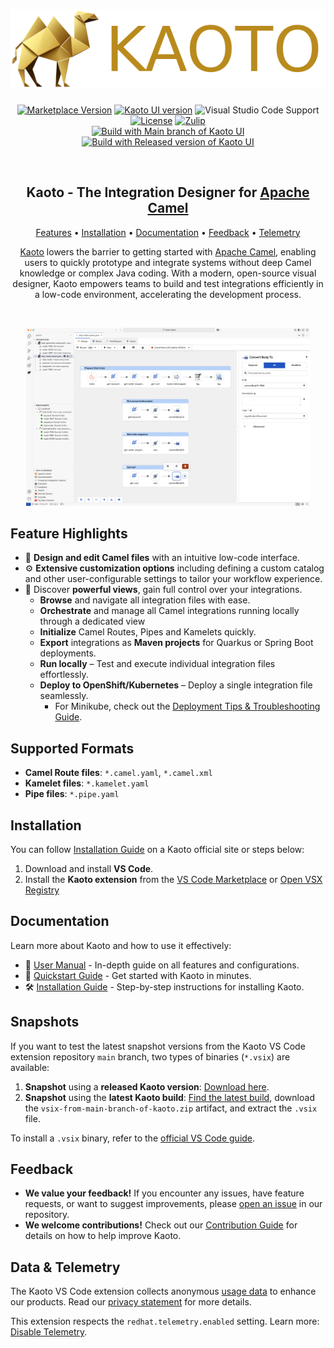 <h1 align="center">
  <img src="./images/logo-kaoto.png" alt="Kaoto">
</h1>

<p align="center">
  <a href="https://marketplace.visualstudio.com/items?itemName=redhat.vscode-kaoto"><img src="https://img.shields.io/visual-studio-marketplace/v/redhat.vscode-kaoto?style=for-the-badge&color=yellow" alt="Marketplace Version"/></a>
  <a href="https://github.com/KaotoIO/kaoto/releases"><img alt="Kaoto UI version" src="https://img.shields.io/badge/Kaoto_UI-2.7.1-yellow?style=for-the-badge&logo=npm"></a>
  <img src="https://img.shields.io/badge/VS%20Code-1.101+-yellow?style=for-the-badge" alt="Visual Studio Code Support"/>
  <br/>
  <a href="https://github.com/KaotoIO/vscode-kaoto/blob/main/LICENSE"><img src="https://img.shields.io/github/license/KaotoIO/vscode-kaoto?color=yellow&style=for-the-badge&logo=apache" alt="License"/></a>
  <a href="https://camel.zulipchat.com/#narrow/stream/258729-camel-tooling"><img src="https://img.shields.io/badge/zulip-join_chat-brightgreen?color=yellow&style=for-the-badge&logo=zulip&logoColor=white" alt="Zulip"/></a></br>
  <a href="https://github.com/KaotoIO/vscode-kaoto/actions/workflows/main-kaoto.yaml"><img src="https://img.shields.io/github/actions/workflow/status/KaotoIO/vscode-kaoto/main-kaoto.yaml?style=for-the-badge&logo=githubactions&logoColor=white&label=main%20kaoto%20ui" alt="Build with Main branch of Kaoto UI"></a>
  <a href="https://github.com/KaotoIO/vscode-kaoto/actions/workflows/ci.yaml"><img src="https://img.shields.io/github/actions/workflow/status/KaotoIO/vscode-kaoto/ci.yaml?style=for-the-badge&logo=githubactions&logoColor=white&label=released%20kaoto%20ui" alt="Build with Released version of Kaoto UI"></a>
</p><br/>

<h2 align="center">Kaoto - The Integration Designer for <a href="https://camel.apache.org">Apache Camel</a></h2>

<p align="center">
  <a href="#feature-highlights">Features</a> •
  <a href="#installation">Installation</a> •
  <a href="https://kaoto.io/docs/manual/">Documentation</a> •
  <a href="#feedback">Feedback</a>  •
  <a href="#data--telemetry">Telemetry</a>
</p>

<p align="center">
<a href="https://www.kaoto.io">Kaoto</a> lowers the barrier to getting started with <a href="https://camel.apache.org">Apache Camel</a>, enabling users to quickly prototype and integrate systems without deep Camel knowledge or complex Java coding. With a modern, open-source visual designer, Kaoto empowers teams to build and test integrations efficiently in a low-code environment, accelerating the development process.
</p><br/>

<p align="center"><img src="./images/intro-kaoto.png" alt="Shows Kaoto - The Integration Designer for Apache Camel" width="90%"/></p>

## Feature Highlights

- 📝 **Design and edit Camel files** with an intuitive low-code interface.
- ⚙️ **Extensive customization options** including defining a custom catalog and other user-configurable settings to tailor your workflow experience.
- 🔎 Discover **powerful views**, gain full control over your integrations.
  - **Browse** and navigate all integration files with ease.
  - **Orchestrate** and manage all Camel integrations running locally through a dedicated view
  - **Initialize** Camel Routes, Pipes and Kamelets quickly.
  - **Export** integrations as **Maven projects** for Quarkus or Spring Boot deployments.
  - **Run locally** – Test and execute individual integration files effortlessly.
  - **Deploy to OpenShift/Kubernetes** – Deploy a single integration file seamlessly.
    - For Minikube, check out the [Deployment Tips & Troubleshooting Guide](https://camel.apache.org/manual/camel-jbang-kubernetes.html#_minikube_deployment_tips_and_troubleshooting).

## Supported Formats

- **Camel Route files**: `*.camel.yaml`, `*.camel.xml`
- **Kamelet files**: `*.kamelet.yaml`
- **Pipe files**: `*.pipe.yaml`

## Installation

You can follow [Installation Guide](https://kaoto.io/docs/installation) on a Kaoto official site or steps below:

1. Download and install **VS Code**.
2. Install the **Kaoto extension** from the [VS Code Marketplace](https://marketplace.visualstudio.com/items?itemName=redhat.vscode-kaoto) or [Open VSX Registry](https://open-vsx.org/extension/redhat/vscode-kaoto)

## Documentation

Learn more about Kaoto and how to use it effectively:

- 📘 [User Manual](https://kaoto.io/docs/manual/) - In-depth guide on all features and configurations.
- 🚀 [Quickstart Guide](https://kaoto.io/docs/quickstart/) - Get started with Kaoto in minutes.
- 🛠️ [Installation Guide](https://kaoto.io/docs/installation/) - Step-by-step instructions for installing Kaoto.

## Snapshots

If you want to test the latest snapshot versions from the Kaoto VS Code extension repository `main` branch, two types of binaries (`*.vsix`) are available:

1. **Snapshot** using a **released Kaoto version**: [Download here](https://download.jboss.org/jbosstools/vscode/snapshots/vscode-kaoto/).
2. **Snapshot** using the **latest Kaoto build**: [Find the latest build](https://github.com/KaotoIO/vscode-kaoto/actions/workflows/main-kaoto.yaml?query=branch%3Amain), download the `vsix-from-main-branch-of-kaoto.zip` artifact, and extract the `.vsix` file.

To install a `.vsix` binary, refer to the [official VS Code guide](https://code.visualstudio.com/docs/editor/extension-marketplace#_install-from-a-vsix).

## Feedback

- **We value your feedback!** If you encounter any issues, have feature requests, or want to suggest improvements, please [open an issue](https://github.com/KaotoIO/vscode-kaoto/issues) in our repository.
- **We welcome contributions!** Check out our [Contribution Guide](CONTRIBUTING.md) for details on how to help improve Kaoto.

## Data & Telemetry

The Kaoto VS Code extension collects anonymous [usage data](USAGE_DATA.md) to enhance our products. Read our [privacy statement](https://developers.redhat.com/article/tool-data-collection) for more details.

This extension respects the `redhat.telemetry.enabled` setting. Learn more: [Disable Telemetry](https://github.com/redhat-developer/vscode-redhat-telemetry#how-to-disable-telemetry-reporting).
